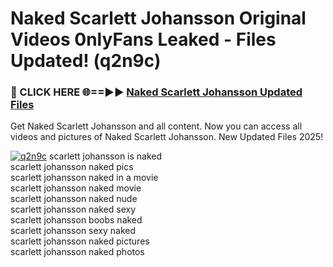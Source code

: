 # Naked Scarlett Johansson Original Videos 0nlyFans Leaked - Files Updated! (q2n9c)

<h3>🔴 CLICK HERE 🌐==►► <a href="https://tinyurl.com/yckcrads" rel="nofollow">Naked Scarlett Johansson Updated Files</a></h3>

Get Naked Scarlett Johansson and all content. Now you can access all videos and pictures of Naked Scarlett Johansson. New Updated Files 2025!

[![q2n9c](https://i.imgur.com/hpKpOFt.gif)](https://tinyurl.com/yckcrads)
scarlett johansson is naked<br>
scarlett johansson naked pics<br>
scarlett johansson naked in a movie<br>
scarlett johansson naked movie<br>
scarlett johansson naked nude<br>
scarlett johansson naked sexy<br>
scarlett johansson boobs naked<br>
scarlett johansson sexy naked<br>
scarlett johansson naked pictures<br>
scarlett johansson naked photos